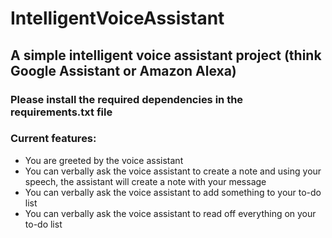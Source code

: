 # IntelligentVoiceAssistant

## A simple intelligent voice assistant project (think Google Assistant or Amazon Alexa)

### Please install the required dependencies in the requirements.txt file

### Current features:
- You are greeted by the voice assistant
- You can verbally ask the voice assistant to create a note and using your speech, the assistant will create a note with your message
- You can verbally ask the voice assistant to add something to your to-do list
- You can verbally ask the voice assistant to read off everything on your to-do list
